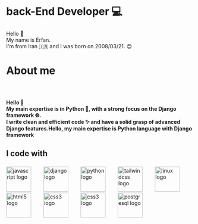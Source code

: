 <h1 align="left">back-End Developer 💻</h1>

###

<p align="left">Hello 👋  <br>My name is Erfan.  <br>I'm from Iran 🇮🇷 and I was born on 2008/03/21. 😊</p>

###

<h1 align="left">About me</h1>

###

<br clear="both">

<h4 align="left">Hello 👋  <br>My main expertise is in Python 🐍, with a strong focus on the Django framework 🌐.  <br>I write clean and efficient code ✨ and have a solid grasp of advanced Django features.Hello, my main expertise is Python language with Django framework</h4>

###

<h2 align="left">I code with</h2>

###

<div align="left">
  <img src="https://cdn.jsdelivr.net/gh/devicons/devicon/icons/javascript/javascript-original.svg" height="67" alt="javascript logo"  />
  <img width="25" />
  <img src="https://cdn.jsdelivr.net/gh/devicons/devicon/icons/django/django-plain.svg" height="67" alt="django logo"  />
  <img width="25" />
  <img src="https://cdn.jsdelivr.net/gh/devicons/devicon/icons/python/python-original.svg" height="67" alt="python logo"  />
  <img width="25" />
  <img src="https://cdn.jsdelivr.net/gh/devicons/devicon/icons/tailwindcss/tailwindcss-original-wordmark.svg" height="67" alt="tailwindcss logo"  />
  <img width="25" />
  <img src="https://cdn.jsdelivr.net/gh/devicons/devicon/icons/linux/linux-original.svg" height="67" alt="linux logo"  />
  <img width="25" />
  <img src="https://cdn.jsdelivr.net/gh/devicons/devicon/icons/html5/html5-original.svg" height="67" alt="html5 logo"  />
  <img width="25" />
  <img src="https://cdn.jsdelivr.net/gh/devicons/devicon/icons/css3/css3-original.svg" height="67" alt="css3 logo"  />
  <img width="25" />
   <img src="[https://www.google.com/url?sa=i&url=https%3A%2F%2Fwww.caktusgroup.com%2Fblog%2F2018%2F02%2F26%2Fbasics-django-rest-framework%2F&psig=AOvVaw12zhS7svy_-aHe4jvdwKL3&ust=1735934729349000&source=images&cd=vfe&opi=89978449&ved=0CBQQjRxqFwoTCNiNupXr14oDFQAAAAAdAAAAABAE](https://encrypted-tbn0.gstatic.com/images?q=tbn:ANd9GcQyHetuDHL7c9lWIF0t2UmxRJDosZ5f7vt2jA&s)" height="67" alt="css3 logo"  />
  <img width="25" />


  <img src="https://cdn.jsdelivr.net/gh/devicons/devicon/icons/postgresql/postgresql-original.svg" height="67" alt="postgresql logo"  />
</div>

###
